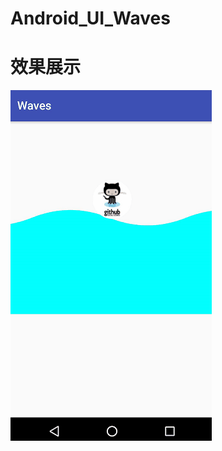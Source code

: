 # Android_UI_Waves

# 效果展示
![image](https://github.com/Jony-Li/Android_UI_Waves/blob/master/waves.gif)
